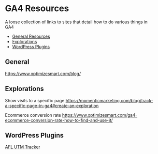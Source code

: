 # GA4 Resources

A loose collection of links to sites that detail how to do various things in GA4

* [General Resources](https://github.com/OI-Digital/GA4-resources/blob/main/README.md#general)
* [Explorations](https://github.com/OI-Digital/GA4-resources/blob/main/README.md#explorations)
* [WordPress Plugins](https://github.com/OI-Digital/GA4-resources/blob/main/README.md#plugins)

## General

https://www.optimizesmart.com/blog/

## Explorations

Show visits to a specific page
https://momenticmarketing.com/blog/track-a-specific-page-in-ga4#create-an-exploration

Ecommerce conversion rate
https://www.optimizesmart.com/ga4-ecommerce-conversion-rate-how-to-find-and-use-it/

## WordPress Plugins

[AFL UTM Tracker](https://www.appfromlab.com/)
